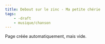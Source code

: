 ```yaml
---
title: Debout sur le zinc - Ma petite chérie
tags:
    - -draft
    - musique/chanson
---
```


Page créée automatiquement, mais vide.
